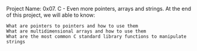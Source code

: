Project Name: 0x07. C - Even more pointers, arrays and strings.
At the end of this project, we will able to know:

    What are pointers to pointers and how to use them
    What are multidimensional arrays and how to use them
    What are the most common C standard library functions to manipulate strings

